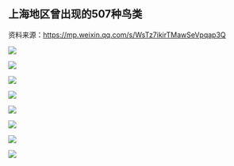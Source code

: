 ## 上海地区曾出现的507种鸟类

资料来源：https://mp.weixin.qq.com/s/WsTz7ikirTMawSeVpqap3Q

![](./_image/2021-04-15/2021-04-15-06-20-52.jpg)

![](./_image/2021-04-15/2021-04-15-06-21-32.jpg)

![](./_image/2021-04-15/2021-04-15-06-22-07.jpg)

![](./_image/2021-04-15/2021-04-15-06-22-20.jpg)

![](./_image/2021-04-15/2021-04-15-06-22-32.jpg)

![](./_image/2021-04-15/2021-04-15-06-22-42.jpg)

![](./_image/2021-04-15/2021-04-15-06-22-52.jpg)

![](./_image/2021-04-15/2021-04-15-06-20-16.jpg)